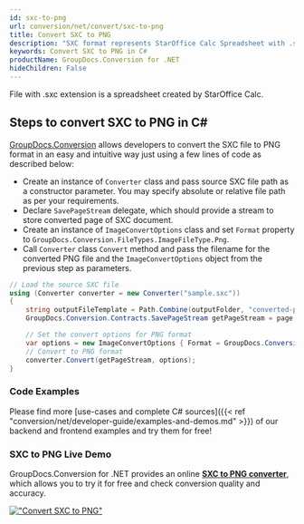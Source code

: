 ```yaml
---
id: sxc-to-png
url: conversion/net/convert/sxc-to-png
title: Convert SXC to PNG
description: "SXC format represents StarOffice Calc Spreadsheet with .sxc extension. Learn how to convert SXC to PNG file programmatically in C# language using GroupDocs.Conversion for .NET library."
keywords: Convert SXC to PNG in C#
productName: GroupDocs.Conversion for .NET
hideChildren: False
---
```


File with .sxc extension is a spreadsheet created by StarOffice Calc.

## Steps to convert SXC to PNG in C#

[GroupDocs.Conversion](https://products.groupdocs.com/conversion/net) allows developers to convert the SXC file to PNG format in an easy and intuitive way just using a few lines of code as described below:

* Create an instance of `Converter` class and pass source SXC file path as a constructor parameter. You may specify absolute or relative file path as per your requirements. 
* Declare `SavePageStream` delegate, which should provide a stream to store converted page of SXC document.
* Create an instance of `ImageConvertOptions` class and set `Format` property to `GroupDocs.Conversion.FileTypes.ImageFileType.Png`.
* Call `Converter` class `Convert` method and pass the filename for the converted PNG file and the `ImageConvertOptions` object from the previous step as parameters.

```csharp
// Load the source SXC file
using (Converter converter = new Converter("sample.sxc"))
{
    string outputFileTemplate = Path.Combine(outputFolder, "converted-page-{0}.png");
    GroupDocs.Conversion.Contracts.SavePageStream getPageStream = page => new FileStream(string.Format(outputFileTemplate, page), FileMode.Create);

    // Set the convert options for PNG format
    var options = new ImageConvertOptions { Format = GroupDocs.Conversion.FileTypes.ImageFileType.Png };   
    // Convert to PNG format
    converter.Convert(getPageStream, options);
}
```

### Code Examples

Please find more [use-cases and complete C# sources]({{< ref "conversion/net/developer-guide/examples-and-demos.md" >}}) of our backend and frontend examples and try them for free!

### SXC to PNG Live Demo

GroupDocs.Conversion for .NET provides an online [**SXC to PNG converter**](https://products.groupdocs.app/conversion/sxc-to-png), which allows you to try it for free and check conversion quality and accuracy.

[!["Convert SXC to PNG"](conversion/net/images/convert-to-png/convert-sxc-to-png.png)](https://products.groupdocs.app/conversion/sxc-to-png)